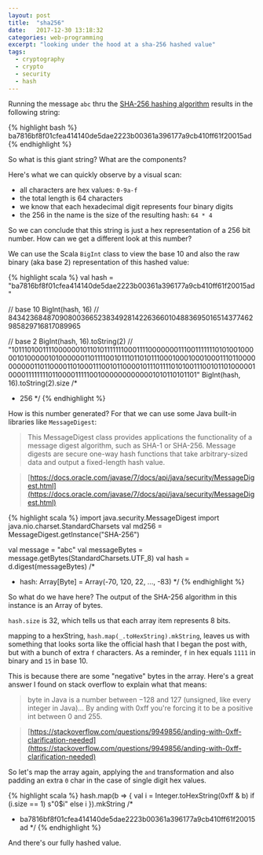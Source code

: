 ```yaml
---
layout: post
title:  "sha256"
date:   2017-12-30 13:18:32
categories: web-programming
excerpt: "looking under the hood at a sha-256 hashed value"
tags:
  - cryptography
  - crypto
  - security
  - hash
---
```


Running the message `abc` thru the [SHA-256 hashing algorithm](https://en.wikipedia.org/wiki/SHA-2) results in the following string:

{% highlight bash %}
ba7816bf8f01cfea414140de5dae2223b00361a396177a9cb410ff61f20015ad
{% endhighlight %}

So what is this giant string?  What are the components?

Here's what we can quickly observe by a visual scan:
* all characters are hex values: `0-9a-f`
* the total length is 64 characters
* we know that each hexadecimal digit represents four binary digits
* the 256 in the name is the size of the resulting hash: `64 * 4`

So we can conclude that this string is just a hex representation of a 256 bit number. How can we get a different look at this number?

We can use the Scala `BigInt` class to view the base 10 and also the raw binary (aka base 2) representation of this hashed value:

{% highlight scala %}
val hash = "ba7816bf8f01cfea414140de5dae2223b00361a396177a9cb410ff61f20015ad"

// base 10
BigInt(hash, 16)
// 84342368487090800366523834928142263660104883695016514377462985829716817089965

// base 2
BigInt(hash, 16).toString(2)
// "1011101001111000000101101011111110001111000000011100111111101010010000010100000101000000110111100101110110101110001000100010001110110000000000110110000110100011100101100001011101111010100111001011010000010000111111110110000111110010000000000001010110101101"
BigInt(hash, 16).toString(2).size
/*
* 256
*/
{% endhighlight %}

How is this number generated?  For that we can use some Java built-in libraries like `MessageDigest`:

> This MessageDigest class provides applications the functionality of a message digest algorithm, such as SHA-1 or SHA-256. Message digests are secure one-way hash functions that take arbitrary-sized data and output a fixed-length hash value.

> [https://docs.oracle.com/javase/7/docs/api/java/security/MessageDigest.html](https://docs.oracle.com/javase/7/docs/api/java/security/MessageDigest.html)

{% highlight scala %}
import java.security.MessageDigest
import java.nio.charset.StandardCharsets
val md256 = MessageDigest.getInstance("SHA-256")

val message = "abc"
val messageBytes = message.getBytes(StandardCharsets.UTF_8)
val hash = d.digest(messageBytes)
/*
* hash: Array[Byte] = Array(-70, 120, 22, ..., -83)
*/
{% endhighlight %}

So what do we have here?  The output of the SHA-256 algorithm in this instance is an Array of bytes.

`hash.size` is 32, which tells us that each array item represents 8 bits.  

mapping to a hexString, `hash.map(_.toHexString).mkString`, leaves us with something that looks sorta like the official hash that I began the post with, but with a bunch of extra `f` characters.  As a reminder, `f` in hex equals `1111` in binary and `15` in base 10.

This is because there are some "negative" bytes in the array.  Here's a great answer I found on stack overflow to explain what that means:

> byte in Java is a number between −128 and 127 (unsigned, like every integer in Java)... By anding with 0xff you're forcing it to be a positive int between 0 and 255.

> [https://stackoverflow.com/questions/9949856/anding-with-0xff-clarification-needed](https://stackoverflow.com/questions/9949856/anding-with-0xff-clarification-needed)

So let's map the array again, applying the `and` transformation and also padding an extra `0` char in the case of single digit hex values.

{% highlight scala %}
hash.map(b => {
  val i = Integer.toHexString(0xff & b)
  if (i.size == 1) s"0$i" else i
}).mkString
/*
* ba7816bf8f01cfea414140de5dae2223b00361a396177a9cb410ff61f20015ad
*/
{% endhighlight %}

And there's our fully hashed value.

